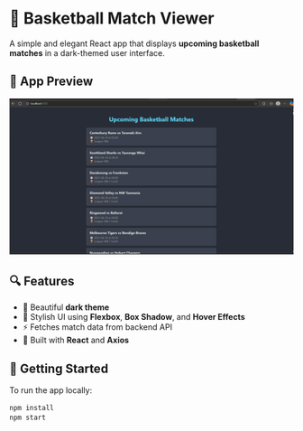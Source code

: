 # 🏀 Basketball Match Viewer

A simple and elegant React app that displays **upcoming basketball matches** in a dark-themed user interface.

## 📸 App Preview

![App Screenshot](./frontend/public/preview.png)
<!-- Replace with your actual path if different -->

## 🔍 Features


- 🌙 Beautiful **dark theme**
- 🎨 Stylish UI using **Flexbox**, **Box Shadow**, and **Hover Effects**
- ⚡ Fetches match data from backend API
- 🧠 Built with **React** and **Axios**

## 🚀 Getting Started

To run the app locally:

```bash
npm install
npm start
